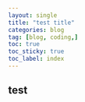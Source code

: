 ```yaml
---
layout: single
title: "test title"
categories: blog
tag: [blog, coding,]
toc: true
toc_sticky: true
toc_label: index
---
```


## test
